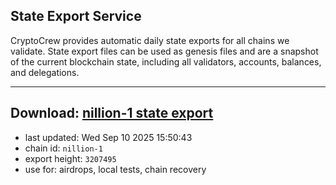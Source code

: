 ## State Export Service
CryptoCrew provides automatic daily state exports for all chains we validate. State export files can be used as genesis files and are a snapshot of the current blockchain state, including all validators, accounts, balances, and delegations.

---
**Download: [nillion-1 state export](https://ccv-s3.nbg1.your-objectstorage.com/SERVICE/nillion/nillion-1_export_3207495.json)**
---

- last updated: Wed Sep 10 2025 15:50:43
- chain id: `nillion-1`
- export height: `3207495`
- use for: airdrops, local tests, chain recovery
